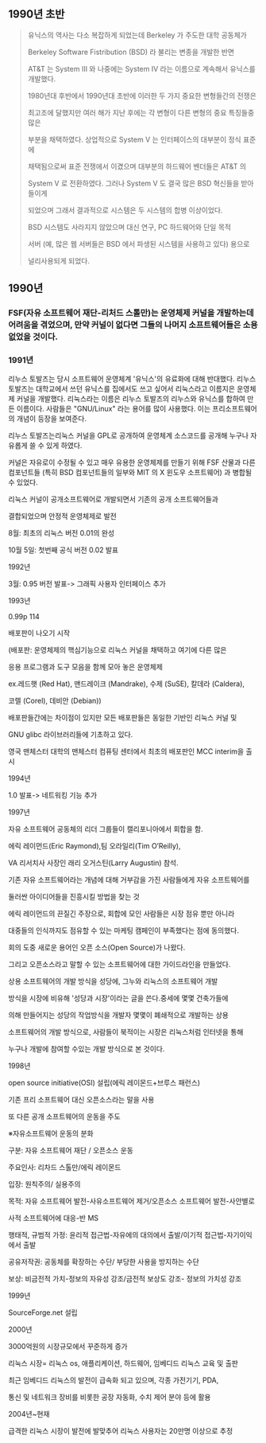 ## 1990년 초반

> 유닉스의 역사는 다소 복잡하게 되었는데 Berkeley 가 주도한 대학 공동체가
>
> Berkeley Software Fistribution \(BSD\) 라 불리는 변종을 개발한 반면
>
> AT&T 는 System III 와 나중에는 System IV 라는 이름으로 계속해서 유닉스를 개발했다.
>
> 1980년대 후반에서 1990년대 초반에 이러한 두 가지 중요한 변형들간의 전쟁은
>
> 최고조에 달했지만 여러 해가 지난 후에는 각 변형이 다른 변형의 중요 특징들중 많은
>
> 부분을 채택하였다. 상업적으로 System V 는 인터페이스의 대부분이 정식 표준에
>
> 채택됨으로써 표준 전쟁에서 이겼으며 대부분의 하드웨어 벤더들은 AT&T 의
>
> System V 로 전환하였다. 그러나 System V 도 결국 많은 BSD 혁신들을 받아들이게
>
> 되었으며 그래서 결과적으로 시스템은 두 시스템의 합병 이상이었다.
>
> BSD 시스템도 사라지지 않았으며 대신 연구, PC 하드웨어와 단일 목적
>
> 서버 \(예, 많은 웹 서버들은 BSD 에서 파생된 시스템을 사용하고 있다\) 용으로
>
> 널리사용되게 되었다.

## 1990년

### FSF\(자유 소프트웨어 재단-리처드 스톨만\)는 운영체제 커널을 개발하는데 어려움을 겪었으며, 만약 커널이 없다면 그들의 나머지 소프트웨어들은 소용없었을 것이다.

### 1991년

리누스 토발즈는 당시 소프트웨어 운영체계 '유닉스'의 유료화에 대해 반대했다. 리누스 토발즈는 대학교에서 쓰던 유닉스를 집에서도 쓰고 싶어서 리눅스라고 이름지은 운영체제 커널을 개발했다. 리눅스라는 이름은 리누스 토발즈의 리누스와 유닉스를 합하여 만든 이름이다. 사람들은 "GNU/Linux" 라는 용어를 많이 사용했다. 이는 프리소프트웨어의 개념이 등장을 보여준다.

리누스 토발즈는리눅스 커널을 GPL로 공개하여 운영체계 소스코드를 공개해 누구나 자유롭게 쓸 수 있게 하였다.

커널은 자유로이 수정될 수 있고 매우 유용한 운영체제를 만들기 위해 FSF 산물과 다른 컴포넌트들 \(특히 BSD 컴포넌트들의 일부와 MIT 의 X 윈도우 소프트웨어\) 과 병합될 수 있었다.

리눅스 커널이 공개소프트웨어로 개발되면서 기존의 공개 소프트웨어들과

결합되었으며 안정적 운영체제로 발전

8월: 최초의 리눅스 버전 0.01의 완성

10월 5일: 첫번째 공식 버전 0.02 발표

1992년

3월: 0.95 버전 발표-&gt; 그래픽 사용자 인터페이스 추가

1993년

0.99p 114

배포판이 나오기 시작

\(배포판: 운영체제의 핵심기능으로 리눅스 커널을 채택하고 여기에 다른 많은

응용 프로그램과 도구 모음을 함께 모아 놓은 운영체제

ex.레드햇 \(Red Hat\), 맨드레이크 \(Mandrake\), 수제 \(SuSE\), 칼데라 \(Caldera\),

코렐 \(Corel\), 데비안 \(Debian\)\)

배포판들간에는 차이점이 있지만 모든 배포판들은 동일한 기반인 리눅스 커널 및

GNU glibc 라이브러리들에 기초하고 있다.

영국 맨체스터 대학의 맨체스터 컴퓨팅 센터에서 최초의 배포판인 MCC interim을 출시

1994년

1.0 발표-&gt; 네트워킹 기능 추가

1997년

자유 소프트웨어 공동체의 리더 그룹들이 캘리포니아에서 회합을 함.

에릭 레이먼드\(Eric Raymond\),팀 오라일리\(Tim O’Reilly\),

VA 리서치사 사장인 래리 오거스틴\(Larry Augustin\) 참석.

기존 자유 소프트웨어라는 개념에 대해 거부감을 가진 사람들에게 자유 소프트웨어를

둘러싼 아이디어들을 진흥시킬 방법을 찾는 것

에릭 레이먼드의 끈질긴 주장으로, 회합에 모인 사람들은 시장 점유 뿐만 아니라

대중들의 인식까지도 점유할 수 있는 마케팅 캠페인이 부족했다는 점에 동의했다.

회의 도중 새로운 용어인 오픈 소스\(Open Source\)가 나왔다.

그리고 오픈소스라고 말할 수 있는 소프트웨어에 대한 가이드라인을 만들었다.

상용 소프트웨어의 개발 방식을 성당에, 그누와 리눅스의 소프트웨어 개발

방식을 시장에 비유해 '성당과 시장'이라는 글을 쓴다.중세에 몇몇 건축가들에

의해 만들어지는 성당의 작업방식을 개발자 몇몇이 폐쇄적으로 개발하는 상용

소프트웨어의 개발 방식으로, 사람들이 북적이는 시장은 리눅스처럼 인터넷을 통해

누구나 개발에 참여할 수있는 개발 방식으로 본 것이다.

1998년

open source initiative\(OSI\) 설립\(에릭 레이몬드+브루스 패런스\)

기존 프리 소프트웨어 대신 오픈소스라는 말을 사용

또 다른 공개 소프트웨어의 운동을 주도

※자유소프트웨어 운동의 분화

구분: 자유 소프트웨어 재단 / 오픈소스 운동

주요인사: 리차드 스톨만/에릭 레이몬드

입장: 원칙주의/ 실용주의

목적: 자유 소프트웨어 발전-사유소프트웨어 제거/오픈소스 소프트웨어 발전-사안별로

사적 소프트웨어에 대응-반 MS

행태적, 규범적 가정: 윤리적 접근법-자유에의 대의에서 출발/이기적 접근법-자기이익에서 출발

공유저작권: 공동체를 확장하는 수단/ 부당한 사용을 방지하는 수단

보상: 비금전적 가치-정보의 자유성 강조/금전적 보상도 강조- 정보의 가치성 강조

1999년

SourceForge.net 설립

2000년

3000억원의 시장규모에서 꾸준하게 증가

리눅스 시장= 리눅스 os, 애플리케이션, 하드웨어, 임베디드 리눅스 교육 및 출판

최근 임베디드 리눅스의 발전이 급속화 되고 있으며, 각종 가전기기, PDA,

통신 및 네트워크 장비를 비롯한 공장 자동화, 수치 제어 분야 등에 활용

2004년~현재

급격한 리눅스 시장이 발전에 발맞추어 리눅스 사용자는 20만명 이상으로 추정

